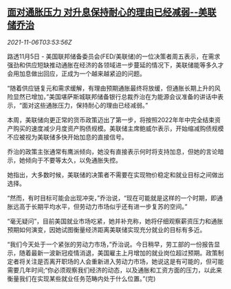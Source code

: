 <!--1636171262000-->
[面对通胀压力 对升息保持耐心的理由已经减弱--美联储乔治](https://cn.reuters.com/article/us-fed-inflation-rate-hike-1106-idCNKBS2HR02Z)
------

<div><i>2021-11-06T03:53:56Z</i></div><p>路透11月5日 - 美国联邦储备委员会(FED/美联储)的一位决策者周五表示，在需求强劲和供应短缺推动通胀在经济的各领域进一步蔓延的情况下，美联储能等多久才会用加息做出回应，正成为一个越来越紧迫的问题。</p><p>“随着供应链复元和需求缓解，有理由预期通胀最终将放缓，但通胀长期上升的风险显然已增加，”美国堪萨斯城联邦储备银行总裁乔治在为能源会议准备的讲话中表示，“面对这些通胀压力，保持耐心的理由已经减弱。”</p><p>本周，美联储向更正常的货币政策迈出了第一步，将按照2022年年中完全结束资产购买的速度减少月度资产购债规模。美联储主席鲍威尔表示，开始缩减购债规模不应被视为美联储多快开始加息的直接信号。</p><p>乔治的政策主张通常有鹰派倾向，她没有直接表示何时将支持加息，但她的言论暗示，她倾向于不要等太久，以免通胀失控。</p><p>她指出，大多数时候，美联储的决策者不需要在实现物价稳定和就业目标之间做出选择。</p><p>“然而，有时目标可能会出现冲突，”乔治说，“现在可能就是这样的一个时期，即通胀远高于长期平均水平，但劳动力市场似乎还有进一步复苏的空间。”</p><p>“毫无疑问”，目前美国就业市场吃紧，她并补充称，她将仔细观察薪资压力和通胀预期如何演变，因她试图衡量经济距离美联储实现充分就业的目标有多近。</p><p>“我们今天处于一个紧张的劳动力市场，”乔治说。今日稍早，劳工部的一份报告显示，随着最新一波新冠疫情消退，美国雇主上月增加的就业岗位超过预期。政策制定者将关注是否离开职场的人会重新进入劳动力市场，她说这是有可能的，但可能需要几年时间;“你必须观察我们经济的动态，以及通胀和工资方面的压力，以此来衡量我们在实现某些就业任务范畴内处于什么位置。”(完)</p>
